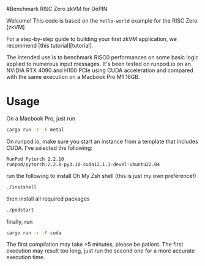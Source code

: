 #Benchmark RISC Zero zkVM for DePIN

Welcome!
This code is based on the `hello-world` example for the RISC Zero [zkVM]

For a step-by-step guide to building your first zkVM application, we recommend
[this tutorial][tutorial].

The intended use is to benchmark RISC0 performances on some basic logic applied to numerous input messages. It's been tested on runpod.io on an NVIDIA RTX 4090 and H100 PCIe using CUDA acceleration and compared with the same execution on a Macbook Pro M1 16GB. 

# Usage
On a Macbook Pro, just run 
```sh
cargo run -r -F metal
```

On runpod.io, make sure you start an instance from a template that includes CUDA.
I've selected the following:
```text
RunPod Pytorch 2.2.10
runpod/pytorch:2.2.0-py3.10-cuda12.1.1-devel-ubuntu22.04
```


run the following to install Oh My Zsh shell (this is just my own preference!)
```sh
./instshell
```
then install all required packages

```sh
./podstart
```

finally, run
```sh
cargo run -r -F cuda
```

The first compilation may take >5 minutes, please be patient.
The first execution may result too long, just run the second one for a more accurate execution time.




